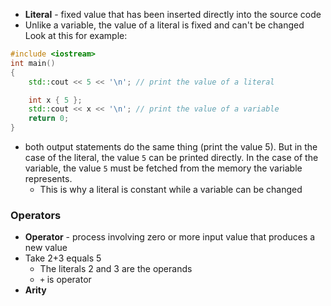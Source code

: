 - **Literal** - fixed value that has been inserted directly into the source code
- Unlike a variable, the value of a literal is fixed and can't be changed
Look at this for example:
```cpp
#include <iostream>
int main()
{
    std::cout << 5 << '\n'; // print the value of a literal

    int x { 5 };
    std::cout << x << '\n'; // print the value of a variable
    return 0;
}
```

- both output statements do the same thing (print the value 5). But in the case of the literal, the value `5` can be printed directly. In the case of the variable, the value `5` must be fetched from the memory the variable represents.
	- This is why a literal is constant while a variable can be changed
### Operators 
- **Operator** - process involving zero or more input value that produces a new value
- Take 2+3 equals 5
	- The literals 2 and 3 are the operands
	- `+` is operator 
- **Arity**